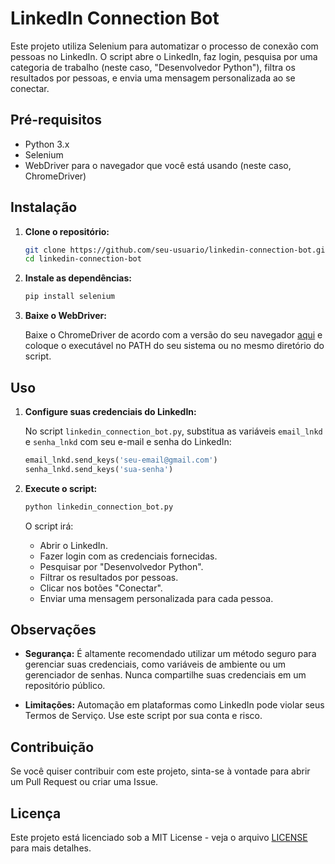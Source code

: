 # LinkedIn Connection Bot

Este projeto utiliza Selenium para automatizar o processo de conexão com pessoas no LinkedIn. O script abre o LinkedIn, faz login, pesquisa por uma categoria de trabalho (neste caso, "Desenvolvedor Python"), filtra os resultados por pessoas, e envia uma mensagem personalizada ao se conectar.

## Pré-requisitos

- Python 3.x
- Selenium
- WebDriver para o navegador que você está usando (neste caso, ChromeDriver)

## Instalação

1. **Clone o repositório:**

    ```bash
    git clone https://github.com/seu-usuario/linkedin-connection-bot.git
    cd linkedin-connection-bot
    ```

2. **Instale as dependências:**

    ```bash
    pip install selenium
    ```

3. **Baixe o WebDriver:**

    Baixe o ChromeDriver de acordo com a versão do seu navegador [aqui](https://sites.google.com/a/chromium.org/chromedriver/downloads) e coloque o executável no PATH do seu sistema ou no mesmo diretório do script.

## Uso

1. **Configure suas credenciais do LinkedIn:**

    No script `linkedin_connection_bot.py`, substitua as variáveis `email_lnkd` e `senha_lnkd` com seu e-mail e senha do LinkedIn:

    ```python
    email_lnkd.send_keys('seu-email@gmail.com')
    senha_lnkd.send_keys('sua-senha')
    ```

2. **Execute o script:**

    ```bash
    python linkedin_connection_bot.py
    ```

    O script irá:

    - Abrir o LinkedIn.
    - Fazer login com as credenciais fornecidas.
    - Pesquisar por "Desenvolvedor Python".
    - Filtrar os resultados por pessoas.
    - Clicar nos botões "Conectar".
    - Enviar uma mensagem personalizada para cada pessoa.

## Observações

- **Segurança:** É altamente recomendado utilizar um método seguro para gerenciar suas credenciais, como variáveis de ambiente ou um gerenciador de senhas. Nunca compartilhe suas credenciais em um repositório público.

- **Limitações:** Automação em plataformas como LinkedIn pode violar seus Termos de Serviço. Use este script por sua conta e risco.

## Contribuição

Se você quiser contribuir com este projeto, sinta-se à vontade para abrir um Pull Request ou criar uma Issue.

## Licença

Este projeto está licenciado sob a MIT License - veja o arquivo [LICENSE](LICENSE) para mais detalhes.
